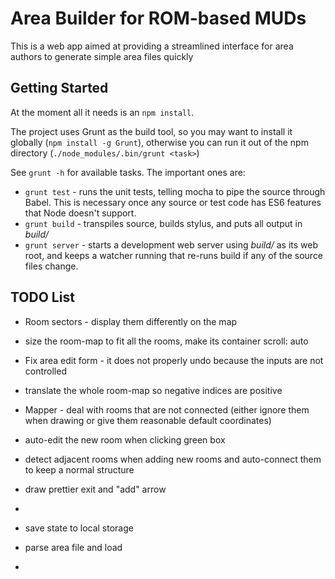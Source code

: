 # Area Builder for ROM-based MUDs

This is a web app aimed at providing a streamlined interface for area authors to generate simple area files quickly

## Getting Started

At the moment all it needs is an `npm install`. 

The project uses Grunt as the build tool, so you may want to install it globally (`npm install -g Grunt`), otherwise you can run it out of the npm directory (`./node_modules/.bin/grunt <task>`)

See `grunt -h` for available tasks. The important ones are:

   * `grunt test` - runs the unit tests, telling mocha to pipe the source through Babel. This is necessary once any source or test code has ES6 features that Node doesn't support.
   * `grunt build` - transpiles source, builds stylus, and puts all output in *build/*
   * `grunt server` - starts a development web server using *build/* as its web root, and keeps a watcher running that re-runs build if any of the source files change. 

## TODO List

   * Room sectors - display them differently on the map

   * size the room-map to fit all the rooms, make its container scroll: auto
   * Fix area edit form - it does not properly undo because the inputs are not controlled

   * translate the whole room-map so negative indices are positive
   * Mapper - deal with rooms that are not connected (either ignore them when drawing or give them reasonable default coordinates)
   * auto-edit the new room when clicking green box
   * detect adjacent rooms when adding new rooms and auto-connect them to keep a normal structure
   * draw prettier exit and "add" arrow
   * 
   * save state to local storage
   * parse area file and load
   *
